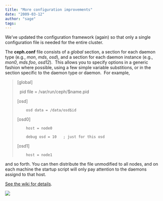```yaml
---
title: "More configuration improvements"
date: "2009-03-12"
author: "sage"
tags: 
---
```


We’ve updated the configuration framework (again) so that only a single configuration file is needed for the entire cluster.

The **ceph.conf** file consists of a _global_ section, a section for each daemon type (e.g., _mon_, _mds_, _osd_), and a section for each daemon instance (e.g., _mon0_, _mds.foo_, _osd12_).  This allows you to specify options in a generic fashion where possible, using a few simple variable substitions, or in the section specific to the daemon type or daemon.  For example,

> \[global\]
> 
>         pid file = /var/run/ceph/$name.pid
> 
> \[osd\]
> 
>         osd data = /data/osd$id
> 
> \[osd0\]
> 
>         host = node0
> 
>         debug osd = 10   ; just for this osd
> 
> \[osd1\]
> 
>         host = node1

and so forth. You can then distribute the file unmodified to all nodes, and on each machine the startup script will only pay attention to the daemons assignd to that host.

[See the wiki for details](http://ceph.newdream.net/wiki/Cluster_configuration).

![](http://track.hubspot.com/__ptq.gif?a=268973&k=14&bu=http://ceph.com&r=http://ceph.com/updates/more-configuration-improvements/&bvt=rss&p=wordpress)

